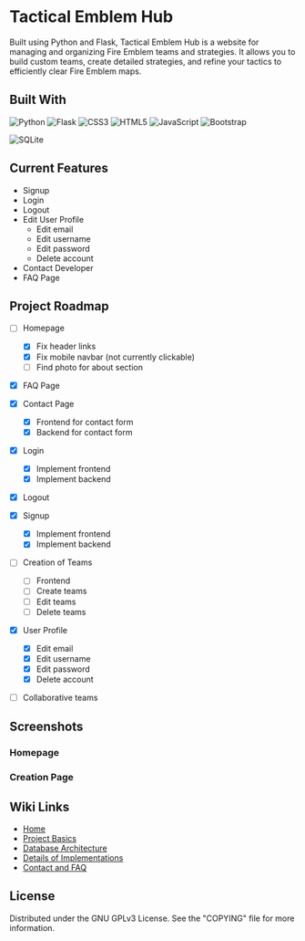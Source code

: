# Tactical Emblem Hub

<p>Built using Python and Flask, Tactical Emblem Hub is a website for managing and organizing Fire Emblem teams and strategies. It allows you to build custom teams, create detailed strategies, and refine your tactics to efficiently clear Fire Emblem maps.</p>

## Built With
![Python](https://img.shields.io/badge/python-3670A0?style=for-the-badge&logo=python&logoColor=ffdd54)
![Flask](https://img.shields.io/badge/flask-%23000.svg?style=for-the-badge&logo=flask&logoColor=white)
![CSS3](https://img.shields.io/badge/css3-%231572B6.svg?style=for-the-badge&logo=css3&logoColor=white)
![HTML5](https://img.shields.io/badge/html5-%23E34F26.svg?style=for-the-badge&logo=html5&logoColor=white) 
![JavaScript](https://img.shields.io/badge/Javascript-ffdf2b?style=for-the-badge&logo=Javascript&logoColor=white)
![Bootstrap](https://img.shields.io/badge/bootstrap-%238511FA.svg?style=for-the-badge&logo=bootstrap&logoColor=white)
<!--SQLAlchemy-->
![SQLite](https://img.shields.io/badge/sqlite-%2307405e.svg?style=for-the-badge&logo=sqlite&logoColor=white)

## Current Features
- Signup
- Login
- Logout
- Edit User Profile
    - Edit email
    - Edit username
    - Edit password
    - Delete account
- Contact Developer
- FAQ Page
<!-- - Create a team (Every team is associated with a game, strategy and a chosen variety of characters. The process goes: game, team, characters, strategy) -->

## Project Roadmap
- [ ] Homepage
    - [x] Fix header links
    - [x] Fix mobile navbar (not currently clickable)
    - [ ] Find photo for about section
- [x] FAQ Page
- [x] Contact Page
    - [x] Frontend for contact form
    - [x] Backend for contact form 
- [x] Login
    - [x] Implement frontend
    - [x] Implement backend
- [x] Logout
- [x] Signup
    - [x] Implement frontend
    - [x] Implement backend
- [ ] Creation of Teams
    - [ ] Frontend 
    - [ ] Create teams
    - [ ] Edit teams
    - [ ] Delete teams
- [x] User Profile
    - [x] Edit email
    - [x] Edit username
    - [x] Edit password
    - [x] Delete account
- [ ] Collaborative teams 


## Screenshots
### Homepage

### Creation Page

## Wiki Links

- [Home](https://github.com/GSDion/Tactical-Emblem-Hub/wiki)
- [Project Basics](https://github.com/GSDion/Tactical-Emblem-Hub/wiki/Project_Basics)
- [Database Architecture](https://github.com/GSDion/Tactical-Emblem-Hub/wiki/Contact_and_FAQ)
- [Details of Implementations](https://github.com/GSDion/Tactical-Emblem-Hub/wiki/Details_of_Implementations)
- [Contact and FAQ](https://github.com/GSDion/Tactical-Emblem-Hub/wiki/Contact_and_FAQ)

## License
Distributed under the GNU GPLv3 License. See the "COPYING" file for more information.